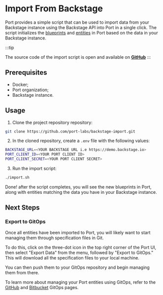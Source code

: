 # Import From Backstage

Port provides a simple script that can be used to import data from your Backstage instance using the Backstage API into Port in a single click.
The script initializes the [blueprints](../../define-your-data-model/setup-blueprint/setup-blueprint.md) and [entities](../../sync-data-to-catalog/sync-data-to-catalog.md#creating-entities) in Port based on the data in your Backstage instance.

:::tip

The source code of the import script is open and available on [**GitHub**](https://github.com/port-labs/backstage-import.git)
:::

## Prerequisites

- Docker;
- Port organization;
- Backstage instance.

## Usage

1. Clone the project repository repository:

```bash showLineNumbers
git clone https://github.com/port-labs/backstage-import.git
```

2. In the cloned repository, create a `.env` file with the following values:

```bash showLineNumbers
BACKSTAGE_URL=<YOUR BACKSTAGE URL i.e https://demo.backstage.io>
PORT_CLIENT_ID=<YOUR PORT CLIENT ID>
PORT_CLIENT_SECRET=<YOUR PORT CLIENT SECRET>
```

3. Run the import script:

```bash showLineNumbers
./import.sh
```

Done! after the script completes, you will see the new blueprints in Port, along with entities matching the data you have in your Backstage instance.

## Next Steps

### Export to GitOps

Once all entities have been imported to Port, you will likely want to start managing them through specification files in Git.

To do this, click on the three-dot icon in the top right corner of the Port UI, then select "Export Data" from the menu, followed by "Export to GitOps." This will download all the specification files to your local machine.

You can then push them to your GitOps repository and begin managing them from there.

To learn more about managing your Port entities using GitOps, refer to the [GitHub](../git/github/gitops/gitops.md) and [Bitbucket](../git/bitbucket/gitops/gitops.md) GitOps pages.
